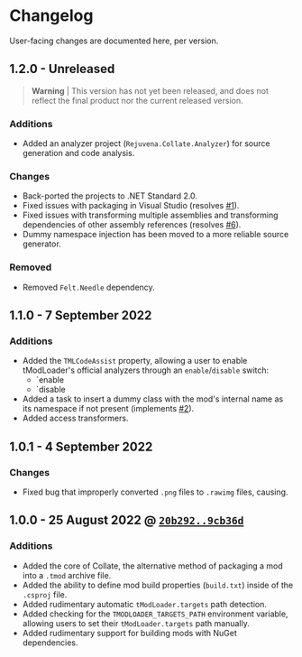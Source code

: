 # Changelog

User-facing changes are documented here, per version.


## 1.2.0 - Unreleased

> **Warning** | This version has not yet been released, and does not reflect the final product nor the current released version.

### Additions

- Added an analyzer project (`Rejuvena.Collate.Analyzer`) for source generation and code analysis.

### Changes

- Back-ported the projects to .NET Standard 2.0.
- Fixed issues with packaging in Visual Studio (resolves [#1](https://github.com/rejuvena/collate/issues/1)).
- Fixed issues with transforming multiple assemblies and transforming dependencies of other assembly references (resolves [#6](https://github.com/rejuvena/collate/issues/6)).
- Dummy namespace injection has been moved to a more reliable source generator.

### Removed

- Removed `Felt.Needle` dependency.

## 1.1.0 - 7 September 2022

### Additions

- Added the `TMLCodeAssist` property, allowing a user to enable tModLoader's official analyzers through an `enable`/`disable` switch:
  - `<TMLCodeAssist>enable</TMLCodeAssist>
  - `<TMLCodeAssist>disable</TMLCodeAssist>
- Added a task to insert a dummy class with the mod's internal name as its namespace if not present (implements [#2](https://github.com/rejuvena/collate/issues/2)).
- Added access transformers. <!-- TODO: ELABORATE -->

## 1.0.1 - 4 September 2022

### Changes

- Fixed bug that improperly converted `.png` files to `.rawimg` files, causing. 

## 1.0.0 - 25 August 2022 @ [`20b292..9cb36d`](https://github.com/rejuvena/collate/compare/20b292..9cb36d)

### Additions

- Added the core of Collate, the alternative method of packaging a mod into a `.tmod` archive file.
- Added the ability to define mod build properties (`build.txt`) inside of the `.csproj` file.
- Added rudimentary automatic `tModLoader.targets` path detection.
- Added checking for the `TMODLOADER_TARGETS_PATH` environment variable, allowing users to set their `tModLoader.targets` path manually.
- Added rudimentary support for building mods with NuGet dependencies.
